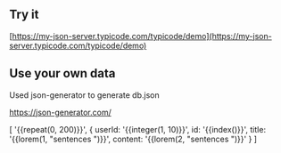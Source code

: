 ## Try it

[https://my-json-server.typicode.com/typicode/demo](https://my-json-server.typicode.com/typicode/demo)

## Use your own data

Used json-generator to generate db.json

https://json-generator.com/

[
  '{{repeat(0, 200)}}',
  {
    userId: '{{integer(1, 10)}}',
    id: '{{index()}}',
    title: '{{lorem(1, "sentences ")}}',
    content: '{{lorem(2, "sentences ")}}'
  }
]